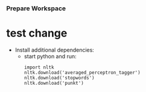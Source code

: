 ### Prepare Workspace
# test change
* Install additional dependencies:
    * start python and run:
        ```
        import nltk
        nltk.download('averaged_perceptron_tagger')
        nltk.download('stopwords')
        nltk.download('punkt')
      ```